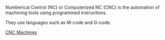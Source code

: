Numberical Control (NC) or Computerized NC (CNC) is the automation of machining tools using programmed instructions.

They use languages such as M-code and G-code.

[CNC Machines](CNC%20Machines.md)